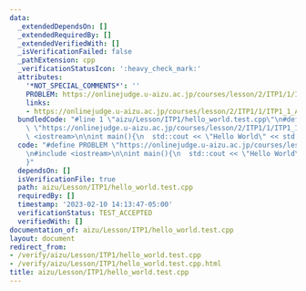 ```yaml
---
data:
  _extendedDependsOn: []
  _extendedRequiredBy: []
  _extendedVerifiedWith: []
  _isVerificationFailed: false
  _pathExtension: cpp
  _verificationStatusIcon: ':heavy_check_mark:'
  attributes:
    '*NOT_SPECIAL_COMMENTS*': ''
    PROBLEM: https://onlinejudge.u-aizu.ac.jp/courses/lesson/2/ITP1/1/ITP1_1_A
    links:
    - https://onlinejudge.u-aizu.ac.jp/courses/lesson/2/ITP1/1/ITP1_1_A
  bundledCode: "#line 1 \"aizu/Lesson/ITP1/hello_world.test.cpp\"\n#define PROBLEM\
    \ \"https://onlinejudge.u-aizu.ac.jp/courses/lesson/2/ITP1/1/ITP1_1_A\"\n#include\
    \ <iostream>\n\nint main(){\n  std::cout << \"Hello World\" << std::endl;\n}\n"
  code: "#define PROBLEM \"https://onlinejudge.u-aizu.ac.jp/courses/lesson/2/ITP1/1/ITP1_1_A\"\
    \n#include <iostream>\n\nint main(){\n  std::cout << \"Hello World\" << std::endl;\n\
    }"
  dependsOn: []
  isVerificationFile: true
  path: aizu/Lesson/ITP1/hello_world.test.cpp
  requiredBy: []
  timestamp: '2023-02-10 14:13:47-05:00'
  verificationStatus: TEST_ACCEPTED
  verifiedWith: []
documentation_of: aizu/Lesson/ITP1/hello_world.test.cpp
layout: document
redirect_from:
- /verify/aizu/Lesson/ITP1/hello_world.test.cpp
- /verify/aizu/Lesson/ITP1/hello_world.test.cpp.html
title: aizu/Lesson/ITP1/hello_world.test.cpp
---
```

